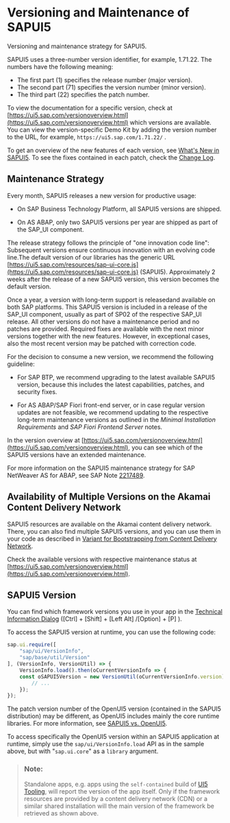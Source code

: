 <!-- loio91f021426f4d1014b6dd926db0e91070 -->

# Versioning and Maintenance of SAPUI5

Versioning and maintenance strategy for SAPUI5.



SAPUI5 uses a three-number version identifier, for example, 1.71.22. The numbers have the following meaning:

-   The first part \(1\) specifies the release number \(major version\).
-   The second part \(71\) specifies the version number \(minor version\).
-   The third part \(22\) specifies the patch number.

To view the documentation for a specific version, check at [https://ui5.sap.com/versionoverview.html](https://ui5.sap.com/versionoverview.html) which versions are available. You can view the version-specific Demo Kit by adding the version number to the URL, for example, `https://ui5.sap.com/1.71.22/` .

To get an overview of the new features of each version, see [What's New in SAPUI5](../01_Whats-New/what-s-new-in-sapui5-99ac68a.md). To see the fixes contained in each patch, check the [Change Log](https://ui5.sap.com/#/releasenotes.html).



<a name="loio91f021426f4d1014b6dd926db0e91070__section_dpk_pcw_dz"/>

## Maintenance Strategy

Every month, SAPUI5 releases a new version for productive usage:

-   On SAP Business Technology Platform, all SAPUI5 versions are shipped.

-   On AS ABAP, only two SAPUI5 versions per year are shipped as part of the SAP\_UI component.


The release strategy follows the principle of "one innovation code line": Subsequent versions ensure continuous innovation with an evolving code line.The default version of our libraries has the generic URL [https://ui5.sap.com/resources/sap-ui-core.js](https://ui5.sap.com/resources/sap-ui-core.js) \(SAPUI5\). Approximately 2 weeks after the release of a new SAPUI5 version, this version becomes the default version.

Once a year, a version with long-term support is releasedand available on both SAP platforms. This SAPUI5 version is included in a release of the SAP\_UI component, usually as part of SP02 of the respective SAP\_UI release. All other versions do not have a maintenance period and no patches are provided. Required fixes are available with the next minor versions together with the new features. However, in exceptional cases, also the most recent version may be patched with correction code.

For the decision to consume a new version, we recommend the following guideline:

-   For SAP BTP, we recommend upgrading to the latest available SAPUI5 version, because this includes the latest capabilities, patches, and security fixes.

-   For AS ABAP/SAP Fiori front-end server, or in case regular version updates are not feasible, we recommend updating to the respective long-term maintenance versions as outlined in the *Minimal Installation Requirements* and *SAP Fiori Frontend Server* notes.


In the version overview at [https://ui5.sap.com/versionoverview.html](https://ui5.sap.com/versionoverview.html), you can see which of the SAPUI5 versions have an extended maintenance.

For more information on the SAPUI5 maintenance strategy for SAP NetWeaver AS for ABAP, see SAP Note [2217489](https://me.sap.com/notes/2217489).



## Availability of Multiple Versions on the Akamai Content Delivery Network

SAPUI5 resources are available on the Akamai content delivery network. There, you can also find multiple SAPUI5 versions, and you can use them in your code as described in [Variant for Bootstrapping from Content Delivery Network](../04_Essentials/variant-for-bootstrapping-from-content-delivery-network-2d3eb2f.md).

Check the available versions with respective maintenance status at [https://ui5.sap.com/versionoverview.html](https://ui5.sap.com/versionoverview.html).



<a name="loio91f021426f4d1014b6dd926db0e91070__section_b1g_xcw_dz"/>

## SAPUI5 Version

You can find which framework versions you use in your app in the [Technical Information Dialog](../04_Essentials/technical-information-dialog-616a3ef.md#loio616a3ef07f554e20a3adf749c11f64e9) \([Ctrl\] + [Shift\] + [Left Alt\] /[Option\] + [P\] \).

To access the SAPUI5 version at runtime, you can use the following code:

```js
sap.ui.require([
    "sap/ui/VersionInfo",
    "sap/base/util/Version"
], (VersionInfo, VersionUtil) => {
    VersionInfo.load().then(oCurrentVersionInfo => {
    const oSAPUI5Version = new VersionUtil(oCurrentVersionInfo.version);
        // ...
    });
});
```

The patch version number of the OpenUI5 version \(contained in the SAPUI5 distribution\) may be different, as OpenUI5 includes mainly the core runtime libraries. For more information, see [SAPUI5 vs. OpenUI5](sapui5-vs-openui5-5982a97.md).

To access specifically the OpenUI5 version within an SAPUI5 application at runtime, simply use the `sap/ui/VersionInfo.load` API as in the sample above, but with "`sap.ui.core`" as a `library` argument.

> ### Note:  
> Standalone apps, e.g. apps using the `self-contained` build of [UI5 Tooling](https://sap.github.io/ui5-tooling), will report the version of the app itself. Only if the framework resources are provided by a content delivery network \(CDN\) or a similar shared installation will the main version of the framework be retrieved as shown above.

